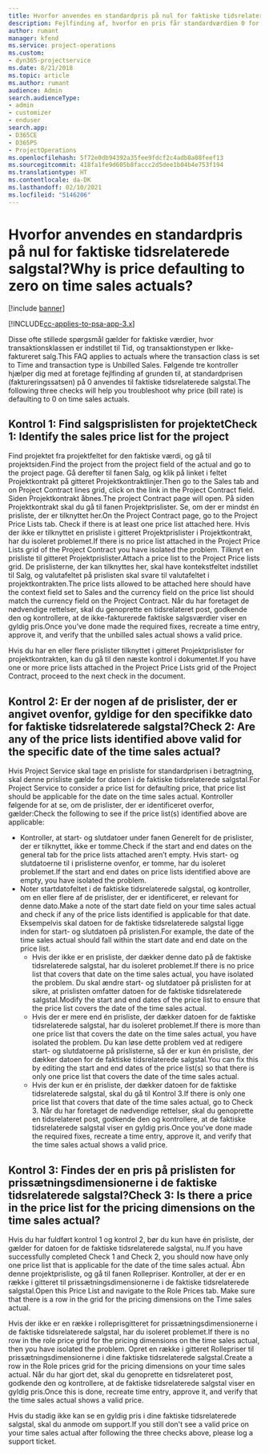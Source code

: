```yaml
---
title: Hvorfor anvendes en standardpris på nul for faktiske tidsrelaterede salgstal?
description: Fejlfinding af, hvorfor en pris får standardværdien 0 for faktiske tidsrelaterede salgstal.
author: rumant
manager: kfend
ms.service: project-operations
ms.custom:
- dyn365-projectservice
ms.date: 8/21/2018
ms.topic: article
ms.author: rumant
audience: Admin
search.audienceType:
- admin
- customizer
- enduser
search.app:
- D365CE
- D365PS
- ProjectOperations
ms.openlocfilehash: 5f72e0db94392a35fee9fdcf2c4adb8a08feef13
ms.sourcegitcommit: 418fa1fe9d605b8faccc2d5dee1b04b4e753f194
ms.translationtype: HT
ms.contentlocale: da-DK
ms.lasthandoff: 02/10/2021
ms.locfileid: "5146206"
---
```

# <a name="why-is-price-defaulting-to-zero-on-time-sales-actuals"></a><span data-ttu-id="117ed-103">Hvorfor anvendes en standardpris på nul for faktiske tidsrelaterede salgstal?</span><span class="sxs-lookup"><span data-stu-id="117ed-103">Why is price defaulting to zero on time sales actuals?</span></span>

[!include [banner](../includes/psa-now-project-operations.md)]

[!INCLUDE[cc-applies-to-psa-app-3.x](../includes/cc-applies-to-psa-app-3x.md)]

<span data-ttu-id="117ed-104">Disse ofte stillede spørgsmål gælder for faktiske værdier, hvor transaktionsklassen er indstillet til Tid, og transaktionstypen er Ikke-faktureret salg.</span><span class="sxs-lookup"><span data-stu-id="117ed-104">This FAQ applies to actuals where the transaction class is set to Time and transaction type is Unbilled Sales.</span></span> <span data-ttu-id="117ed-105">Følgende tre kontroller hjælper dig med at foretage fejlfinding af grunden til, at standardprisen (faktureringssatsen) på 0 anvendes til faktiske tidsrelaterede salgstal.</span><span class="sxs-lookup"><span data-stu-id="117ed-105">The following three checks will help you troubleshoot why price (bill rate) is defaulting to 0 on time sales actuals.</span></span>

## <a name="check-1-identify-the-sales-price-list-for-the-project"></a><span data-ttu-id="117ed-106">Kontrol 1: Find salgsprislisten for projektet</span><span class="sxs-lookup"><span data-stu-id="117ed-106">Check 1: Identify the sales price list for the project</span></span>

<span data-ttu-id="117ed-107">Find projektet fra projektfeltet for den faktiske værdi, og gå til projektsiden.</span><span class="sxs-lookup"><span data-stu-id="117ed-107">Find the project from the project field of the actual and go to the project page.</span></span> <span data-ttu-id="117ed-108">Gå derefter til fanen Salg, og klik på linket i feltet Projektkontrakt på gitteret Projektkontraktlinjer.</span><span class="sxs-lookup"><span data-stu-id="117ed-108">Then go to the Sales tab and on Project Contract lines grid, click on the link in the Project Contract field.</span></span> <span data-ttu-id="117ed-109">Siden Projektkontrakt åbnes.</span><span class="sxs-lookup"><span data-stu-id="117ed-109">The project Contract page will open.</span></span> <span data-ttu-id="117ed-110">På siden Projektkontrakt skal du gå til fanen Projektprislister. Se, om der er mindst én prisliste, der er tilknyttet her.</span><span class="sxs-lookup"><span data-stu-id="117ed-110">On the Project Contract page, go to the Project Price Lists tab. Check if there is at least one price list attached here.</span></span> <span data-ttu-id="117ed-111">Hvis der ikke er tilknyttet en prisliste i gitteret Projektprislister i Projektkontrakt, har du isoleret problemet.</span><span class="sxs-lookup"><span data-stu-id="117ed-111">If there is no price list attached in the Project Price Lists grid of the Project Contract you have isolated the problem.</span></span> <span data-ttu-id="117ed-112">Tilknyt en prisliste til gitteret Projektprislister.</span><span class="sxs-lookup"><span data-stu-id="117ed-112">Attach a price list to the Project Price lists grid.</span></span> <span data-ttu-id="117ed-113">De prislisterne, der kan tilknyttes her, skal have kontekstfeltet indstillet til Salg, og valutafeltet på prislisten skal svare til valutafeltet i projektkontrakten.</span><span class="sxs-lookup"><span data-stu-id="117ed-113">The price lists allowed to be attached here should have the context field set to Sales and the currency field on the price list should match the currency field on the Project Contract.</span></span> <span data-ttu-id="117ed-114">Når du har foretaget de nødvendige rettelser, skal du genoprette en tidsrelateret post, godkende den og kontrollere, at de ikke-fakturerede faktiske salgsværdier viser en gyldig pris.</span><span class="sxs-lookup"><span data-stu-id="117ed-114">Once you’ve done made the required fixes, recreate a time entry, approve it, and verify that the unbilled sales actual shows a valid price.</span></span> 

<span data-ttu-id="117ed-115">Hvis du har en eller flere prislister tilknyttet i gitteret Projektprislister for projektkontrakten, kan du gå til den næste kontrol i dokumentet.</span><span class="sxs-lookup"><span data-stu-id="117ed-115">If you have one or more price lists attached in the Project Price Lists grid of the Project Contract, proceed to the next check in the document.</span></span>

## <a name="check-2-are-any-of-the-price-lists-identified-above-valid-for-the-specific-date-of-the-time-sales-actual"></a><span data-ttu-id="117ed-116">Kontrol 2: Er der nogen af de prislister, der er angivet ovenfor, gyldige for den specifikke dato for faktiske tidsrelaterede salgstal?</span><span class="sxs-lookup"><span data-stu-id="117ed-116">Check 2: Are any of the price lists identified above valid for the specific date of the time sales actual?</span></span>

<span data-ttu-id="117ed-117">Hvis Project Service skal tage en prisliste for standardprisen i betragtning, skal denne prisliste gælde for datoen i de faktiske tidsrelaterede salgstal.</span><span class="sxs-lookup"><span data-stu-id="117ed-117">For Project Service to consider a price list for defaulting price, that price list should be applicable for the date on the time sales actual.</span></span> <span data-ttu-id="117ed-118">Kontroller følgende for at se, om de prislister, der er identificeret overfor, gælder:</span><span class="sxs-lookup"><span data-stu-id="117ed-118">Check the following to see if the price list(s) identified above are applicable:</span></span>
- <span data-ttu-id="117ed-119">Kontroller, at start- og slutdatoer under fanen Generelt for de prislister, der er tilknyttet, ikke er tomme.</span><span class="sxs-lookup"><span data-stu-id="117ed-119">Check if the start and end dates on the general tab for the price lists attached aren’t empty.</span></span> <span data-ttu-id="117ed-120">Hvis start- og slutdatoerne til i prislisterne ovenfor, er tomme, har du isoleret problemet.</span><span class="sxs-lookup"><span data-stu-id="117ed-120">If the start and end dates on price lists identified above are empty, you have isolated the problem.</span></span> 
- <span data-ttu-id="117ed-121">Noter startdatofeltet i de faktiske tidsrelaterede salgstal, og kontroller, om en eller flere af de prislister, der er identificeret, er relevant for denne dato.</span><span class="sxs-lookup"><span data-stu-id="117ed-121">Make a note of the start date field on your time sales actual and check if any of the price lists identified is applicable for that date.</span></span> <span data-ttu-id="117ed-122">Eksempelvis skal datoen for de faktiske tidsrelaterede salgstal ligge inden for start- og slutdatoen på prislisten.</span><span class="sxs-lookup"><span data-stu-id="117ed-122">For example, the date of the time sales actual should fall within the start date and end date on the price list.</span></span> 
    - <span data-ttu-id="117ed-123">Hvis der ikke er en prisliste, der dækker denne dato på de faktiske tidsrelaterede salgstal, har du isoleret problemet.</span><span class="sxs-lookup"><span data-stu-id="117ed-123">If there is no price list that covers that date on the time sales actual, you have isolated the problem.</span></span> <span data-ttu-id="117ed-124">Du skal ændre start- og slutdatoer på prislisten for at sikre, at prislisten omfatter datoen for de faktiske tidsrelaterede salgstal.</span><span class="sxs-lookup"><span data-stu-id="117ed-124">Modify the start and end dates of the price list to ensure that the price list covers the date of the time sales actual.</span></span> 
    - <span data-ttu-id="117ed-125">Hvis der er mere end én prisliste, der dækker datoen for de faktiske tidsrelaterede salgstal, har du isoleret problemet.</span><span class="sxs-lookup"><span data-stu-id="117ed-125">If there is more than one price list that covers the date on the time sales actual, you have isolated the problem.</span></span> <span data-ttu-id="117ed-126">Du kan løse dette problem ved at redigere start- og slutdatoerne på prislisterne, så der er kun én prisliste, der dækker datoen for de faktiske tidsrelaterede salgstal.</span><span class="sxs-lookup"><span data-stu-id="117ed-126">You can fix this by editing the start and end dates of the price list(s) so that there is only one price list that covers the date of the time sales actual.</span></span> 
    - <span data-ttu-id="117ed-127">Hvis der kun er én prisliste, der dækker datoen for de faktiske tidsrelaterede salgstal, skal du gå til Kontrol 3.</span><span class="sxs-lookup"><span data-stu-id="117ed-127">If there is only one price list that covers that date of the time sales actual, go to Check 3.</span></span>
<span data-ttu-id="117ed-128">Når du har foretaget de nødvendige rettelser, skal du genoprette en tidsrelateret post, godkende den og kontrollere, at de faktiske tidsrelaterede salgstal viser en gyldig pris.</span><span class="sxs-lookup"><span data-stu-id="117ed-128">Once you’ve done made the required fixes, recreate a time entry, approve it, and verify that the time sales actual shows a valid price.</span></span>

## <a name="check-3-is-there-a-price-in-the-price-list-for-the-pricing-dimensions-on-the-time-sales-actual"></a><span data-ttu-id="117ed-129">Kontrol 3: Findes der en pris på prislisten for prissætningsdimensionerne i de faktiske tidsrelaterede salgstal?</span><span class="sxs-lookup"><span data-stu-id="117ed-129">Check 3: Is there a price in the price list for the pricing dimensions on the time sales actual?</span></span>

<span data-ttu-id="117ed-130">Hvis du har fuldført kontrol 1 og kontrol 2, bør du kun have én prisliste, der gælder for datoen for de faktiske tidsrelaterede salgstal, nu.</span><span class="sxs-lookup"><span data-stu-id="117ed-130">If you have successfully completed Check 1 and Check 2, you should now have only one price list that is applicable for the date of the time sales actual.</span></span> <span data-ttu-id="117ed-131">Åbn denne projektprisliste, og gå til fanen Rollepriser. Kontroller, at der er en række i gitteret til prissætningsdimensionerne i de faktiske tidsrelaterede salgstal.</span><span class="sxs-lookup"><span data-stu-id="117ed-131">Open this Price List and navigate to the Role Prices tab. Make sure that there is a row in the grid for the pricing dimensions on the Time sales actual.</span></span>

<span data-ttu-id="117ed-132">Hvis der ikke er en række i rolleprisgitteret for prissætningsdimensionerne i de faktiske tidsrelaterede salgstal, har du isoleret problemet.</span><span class="sxs-lookup"><span data-stu-id="117ed-132">If there is no row in the role price grid for the pricing dimensions on the time sales actual, then you have isolated the problem.</span></span> <span data-ttu-id="117ed-133">Opret en række i gitteret Rollepriser til prissætningsdimensionerne i dine faktiske tidsrelaterede salgstal.</span><span class="sxs-lookup"><span data-stu-id="117ed-133">Create a row in the Role prices grid for the pricing dimensions on your time sales actual.</span></span> <span data-ttu-id="117ed-134">Når du har gjort det, skal du genoprette en tidsrelateret post, godkende den og kontrollere, at de faktiske tidsrelaterede salgstal viser en gyldig pris.</span><span class="sxs-lookup"><span data-stu-id="117ed-134">Once this is done, recreate time entry, approve it, and verify that the time sales actual shows a valid price.</span></span>

<span data-ttu-id="117ed-135">Hvis du stadig ikke kan se en gyldig pris i dine faktiske tidsrelaterede salgstal, skal du anmode om support.</span><span class="sxs-lookup"><span data-stu-id="117ed-135">If you still don't see a valid price on your time sales actual after following the three checks above, please log a support ticket.</span></span> 

